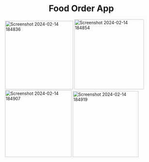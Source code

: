 <body>
  <h1 style="text-align:center">Food Order App</h1>
  <img width="225" alt="Screenshot 2024-02-14 184836" src="https://github.com/vinaya-kumaraSS/Food-Booking-App-UI-UX-Design/assets/121751707/cab3b9d0-a971-4638-86d4-198810b1fe96">
<img width="230" alt="Screenshot 2024-02-14 184854" src="https://github.com/vinaya-kumaraSS/Food-Booking-App-UI-UX-Design/assets/121751707/6bdcdbee-cce1-4ab5-b164-ead43e9e8da1">
<img width="220" alt="Screenshot 2024-02-14 184907" src="https://github.com/vinaya-kumaraSS/Food-Booking-App-UI-UX-Design/assets/121751707/a1b42a8d-640b-433e-894d-9a7c331c4039">
<img width="217" alt="Screenshot 2024-02-14 184919" src="https://github.com/vinaya-kumaraSS/Food-Booking-App-UI-UX-Design/assets/121751707/c8baa46c-17bf-40f6-b192-68746801905c">
</body>
